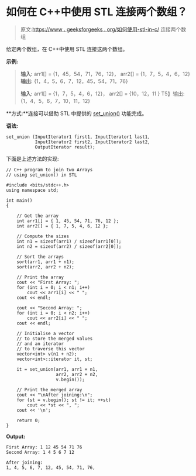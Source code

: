 # 如何在 C++中使用 STL 连接两个数组？

> 原文:[https://www . geeksforgeeks . org/如何使用-stl-in-c/](https://www.geeksforgeeks.org/how-to-join-two-arrays-using-stl-in-c/) 连接两个数组

给定两个数组，在 C++中使用 STL 连接这两个数组。

**示例:**

> **输入:**
> arr1[] = {1，45，54，71，76，12}，
> arr2[] = {1，7，5，4，6，12}
> **输出:** {1，4，5，6，7，12，45，54，71，76}
> 
> **输入:**
> arr1[] = {1，7，5，4，6，12}，
> arr2[] = {10，12，11 }
> T5】输出: {1，4，5，6，7，10，11，12}

**方式:**连接可以借助 STL 中提供的 [set_union()](https://www.geeksforgeeks.org/std-set_union-in-cpp/) 功能完成。

**语法:**

```
set_union (InputIterator1 first1, InputIterator1 last1,
           InputIterator2 first2, InputIterator2 last2,
           OutputIterator result);

```

下面是上述方法的实现:

```
// C++ program to join two Arrays
// using set_union() in STL

#include <bits/stdc++.h>
using namespace std;

int main()
{

    // Get the array
    int arr1[] = { 1, 45, 54, 71, 76, 12 };
    int arr2[] = { 1, 7, 5, 4, 6, 12 };

    // Compute the sizes
    int n1 = sizeof(arr1) / sizeof(arr1[0]);
    int n2 = sizeof(arr2) / sizeof(arr2[0]);

    // Sort the arrays
    sort(arr1, arr1 + n1);
    sort(arr2, arr2 + n2);

    // Print the array
    cout << "First Array: ";
    for (int i = 0; i < n1; i++)
        cout << arr1[i] << " ";
    cout << endl;

    cout << "Second Array: ";
    for (int i = 0; i < n2; i++)
        cout << arr2[i] << " ";
    cout << endl;

    // Initialise a vector
    // to store the merged values
    // and an iterator
    // to traverse this vector
    vector<int> v(n1 + n2);
    vector<int>::iterator it, st;

    it = set_union(arr1, arr1 + n1,
                   arr2, arr2 + n2,
                   v.begin());

    // Print the merged array
    cout << "\nAfter joining:\n";
    for (st = v.begin(); st != it; ++st)
        cout << *st << ", ";
    cout << '\n';

    return 0;
}
```

**Output:**

```
First Array: 1 12 45 54 71 76 
Second Array: 1 4 5 6 7 12 

After joining:
1, 4, 5, 6, 7, 12, 45, 54, 71, 76,

```